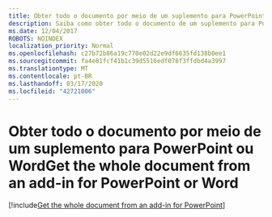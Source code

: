 ```yaml
---
title: Obter todo o documento por meio de um suplemento para PowerPoint
description: Saiba como obter todo o documento de um suplemento para PowerPoint ou Word.
ms.date: 12/04/2017
ROBOTS: NOINDEX
localization_priority: Normal
ms.openlocfilehash: c27b72b86a19c770e02d22e9df6635fd138b0ee1
ms.sourcegitcommit: fa4e81fcf41b1c39d5516edf078f3ffdbd4a3997
ms.translationtype: MT
ms.contentlocale: pt-BR
ms.lasthandoff: 03/17/2020
ms.locfileid: "42721006"
---
```

# <a name="get-the-whole-document-from-an-add-in-for-powerpoint-or-word"></a><span data-ttu-id="1eb59-103">Obter todo o documento por meio de um suplemento para PowerPoint ou Word</span><span class="sxs-lookup"><span data-stu-id="1eb59-103">Get the whole document from an add-in for PowerPoint or Word</span></span>

[!include[Get the whole document from an add-in for PowerPoint](../includes/file-get-the-whole-document-from-an-add-in-for-powerpoint-or-word.md)]
